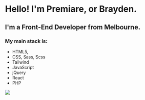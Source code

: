 # Hello! I'm Premiare, or Brayden.

## I'm a Front-End Developer from Melbourne.

### My main stack is:
- HTML5, 
- CSS, Sass, Scss
- Tailwind
- JavaScript
- jQuery
- React
- PHP

<img align="left" src="https://github-readme-stats.vercel.app/api?username=premiare&show_icons=true&hide_border=true" />
